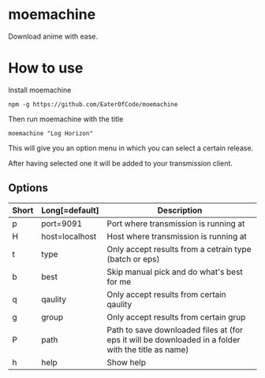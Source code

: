 # moemachine

Download anime with ease.

# How to use

Install moemachine
```
npm -g https://github.com/EaterOfCode/moemachine
```

Then run moemachine with the title

```
moemachine "Log Horizon"
```

This will give you an option menu in which you can select a certain release.

After having selected one it will be added to your transmission client.

## Options


| Short | Long[=default] | Description                                            |
| ----- | -------------- | ------------------------------------------------------ |
| p     | port=9091      | Port where transmission is running at                  |
| H     | host=localhost | Host where transmission is running at                  |
| t     | type           | Only accept results from a cetrain type (batch or eps) |
| b     | best           | Skip manual pick and do what's best for me             |
| q     | qaulity        | Only accept results from certain qaulity               |
| g     | group          | Only accept results from certain grup                  |
| P     | path           | Path to save downloaded files at (for eps it will be downloaded in a folder with the title as name) |
| h     | help           | Show help                                              |